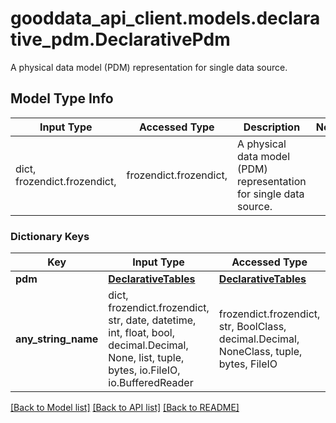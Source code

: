# gooddata_api_client.models.declarative_pdm.DeclarativePdm

A physical data model (PDM) representation for single data source.

## Model Type Info
Input Type | Accessed Type | Description | Notes
------------ | ------------- | ------------- | -------------
dict, frozendict.frozendict,  | frozendict.frozendict,  | A physical data model (PDM) representation for single data source. | 

### Dictionary Keys
Key | Input Type | Accessed Type | Description | Notes
------------ | ------------- | ------------- | ------------- | -------------
**pdm** | [**DeclarativeTables**](DeclarativeTables.md) | [**DeclarativeTables**](DeclarativeTables.md) |  | 
**any_string_name** | dict, frozendict.frozendict, str, date, datetime, int, float, bool, decimal.Decimal, None, list, tuple, bytes, io.FileIO, io.BufferedReader | frozendict.frozendict, str, BoolClass, decimal.Decimal, NoneClass, tuple, bytes, FileIO | any string name can be used but the value must be the correct type | [optional]

[[Back to Model list]](../../README.md#documentation-for-models) [[Back to API list]](../../README.md#documentation-for-api-endpoints) [[Back to README]](../../README.md)
